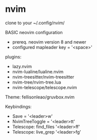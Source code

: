 # nvim
clone to your ~/.config/nvim/


BASIC neovim configuration
- prereq. neovim version 8 and newer
- configured mapleader key = '\<space\>'

plugins:
- lazy.nvim
- nvim-lualine/lualine.nvim
- nvim-treesitter/nvim-treesitter
- nvim-tree/nvim-tree.lua
- nvim-telescope/telescope.nvim

Theme: fellisonleao/gruvbox.nvim

Keybindings:
- Save = '\<leader\>w'
- NvimTreeToggle = '\<leader\>tt'
- Telescope: find_files '\<leader\>ff'
- Telescope: live_grep '\<leader\>fg'
  
